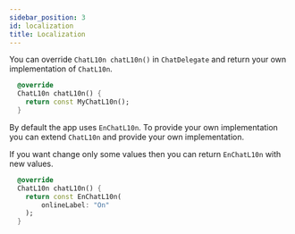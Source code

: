 ```yaml
---
sidebar_position: 3
id: localization
title: Localization
---
```


You can override `ChatL10n chatL10n()` in `ChatDelegate` and return your own implementation of `ChatL10n`.

```dart
  @override
  ChatL10n chatL10n() {
    return const MyChatL10n();
  }
```

By default the app uses `EnChatL10n`. To provide your own implementation you can extend `ChatL10n` and provide your own implementation.

If you want change only some values then you can return `EnChatL10n` with new values.

```dart
  @override
  ChatL10n chatL10n() {
    return const EnChatL10n(
        onlineLabel: "On"
    );
  }
```

